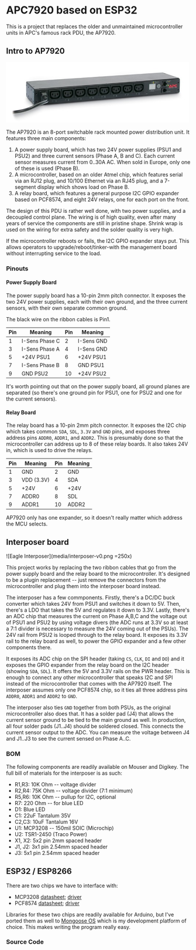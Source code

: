 # APC7920 based on ESP32

This is a project that replaces the older and unmaintained microcontroller
units in APC's famous rack PDU, the AP7920.

## Intro to AP7920

![image of AP7920](media/AP7920_SFR.jpg)

The AP7920 is an 8-port switchable rack mounted power distribution unit. It
features three main components:

1.  A power supply board, which has two 24V power supplies (PSU1 and PSU2) and
    three current sensors (Phase A, B and C). Each current sensor measures
    current from 0..30A AC. When sold in Europe, only one of these is used
    (Phase B).
1.  A microcontroller, based on an older Atmel chip, which features serial
    via an RJ12 plug, and 10/100 Ethernet via an RJ45 plug, and a 7-segment
    display which shows load on Phase B.
1.  A relay board, which features a general purpose I2C GPIO expander based on
    PCF8574, and eight 24V relays, one for each port on the front.

The design of this PDU is rather well done, with two power supplies, and a 
decoupled control plane. The wiring is of high quality, even after many
years of service the components are still in pristine shape. Shrink wrap
is used on the wiring for extra safety and the solder quality is very high.

If the microcontroller reboots or fails, the I2C GPIO expander stays put.
This allows operators to upgrade/reboot/tinker-with the management board
without interrupting service to the load.

### Pinouts

#### Power Supply Board

The power supply board has a 10-pin 2mm pitch connector. It exposes the two
24V power supplies, each with their own ground, and the three current sensors,
with their own separate common ground.

The black wire on the ribbon cables is Pin1. 

Pin | Meaning | Pin | Meaning
--- | --- | --- | ---
1 | I-Sens Phase C | 2 | I-Sens GND
3 | I-Sens Phase A | 4 | I-Sens GND
5 | +24V PSU1 | 6 | +24V PSU1
7 | I-Sens Phase B | 8 | GND PSU1
9 | GND PSU2 | 10 | +24V PSU2

It's worth pointing out that on the power supply board, all ground planes
are separated (so there's one ground pin for PSU1, one for PSU2 and one for
the current sensors).

#### Relay Board

The relay board has a 10-pin 2mm pitch connector. It exposes the I2C chip
which takes common `SDA`, `SDL`, `3.3V` and `GND` pins, and exposes three
address pins `ADDR0`, `ADDR1`, and `ADDR2`. This is presumably done so that
the microcontroller can address up to 8 of these relay boards. It also takes
24V in, which is used to drive the relays.

Pin | Meaning | Pin | Meaning
--- | --- | --- | ---
1 | GND | 2 | GND
3 | VDD (3.3V) | 4 | SDA
5 | +24V | 6 | +24V
7 | ADDR0 | 8 | SDL
9 | ADDR1 | 10 | ADDR2

AP7920 only has one expander, so it doesn't really matter which address
the MCU selects.

## Interposer board

![Eagle Interposer](media/interposer-v0.png =250x)

This project works by replacing the two ribbon cables that go from the power
supply board and the relay board to the microcontroller. It's designed to
be a plugin replacement -- just remove the connectors from the microcontroller
and plug them into the interposer board instead.

The interposer has a few commponents. Firstly, there's a DC/DC buck converter
which takes 24V from PSU1 and switches it down to 5V. Then, there's a LDO that
takes the 5V and regulates it down to 3.3V. Lastly, there's an ADC chip that
measures the current on Phase A,B,C and the voltage out of PSU1 and PSU2 by 
using voltage divers (the ADC runs at 3.3V so at least a 7:1 divider is necessary
to measure the 24V coming out of the PSUs). The 24V rail from PSU2 is looped
through to the relay board. It exposes its 3.3V rail to the relay board as
well, to power the GPIO expander and a few other components there.

It exposes its ADC chip on the SPI header (taking `CS`, `CLK`, `DI` and `DO`)
and it exposes the GPIO expander from the relay board on the I2C header
(showing `SDA`, `SDL`). It offers the 5V and 3.3V rails on the PWR header.
This is enough to connect any other microcontroller that speaks I2C and SPI
instead of the microcontroller that comes with the AP7920 itself. The
interposer assumes only one PCF8574 chip, so it ties all three address pins
`ADDR0`, `ADDR1` and `ADDR2` to `GND`.

The interposer also ties `GND` together from both PSUs, as the original
microcontroller also does that. It has a solder pad (J4) that allows the
current sensor ground to be tied to the main ground as well. In production,
all four solder pads (J1..J4) should be soldered closed. This connects the
current sensor output to the ADC. You can measure the voltage between J4
and J1..J3 to see the current sensed on Phase A..C.

### BOM

The following components are readily available on Mouser and Digikey. The
full bill of materials for the interposer is as such:

*   R1,R3: 10K Ohm -- voltage divider
*   R2,R4: 75K Ohm -- voltage divider (7:1 minimum)
*   R5,R6: 10K Ohm -- pullup for I2C, optional
*   R7: 220 Ohm -- for blue LED
*   D1: Blue LED 
*   C1: 22uF Tantalum 35V
*   C2,C3: 10uF Tantalum 16V
*   U1: MCP3208 -- 150mil SOIC (Microchip)
*   U2: TSR1-2450 (Traco Power)
*   X1, X2: 5x2 pin 2mm spaced header
*   J1, J2: 3x1 pin 2.54mm spaced header
*   J3: 5x1 pin 2.54mm spaced header

## ESP32 / ESP8266

There are two chips we have to interface with:

*   MCP3208 [datasheet](media/MCP3208.pdf); [driver](https://github.com/mongoose-os-libs/mcp320x-spi)
*   PCF8574 [datasheet](media/PCF8574.pdf); [driver](https://github.com/mongoose-os-libs/pcf8574-i2c)

Libraries for these two chips are readily available for Arduino, but I've
ported them as well to [Mongoose OS](https://mongoose-os.com/) which is my
development platform of choice. This makes writing the program really easy.

### Source Code
